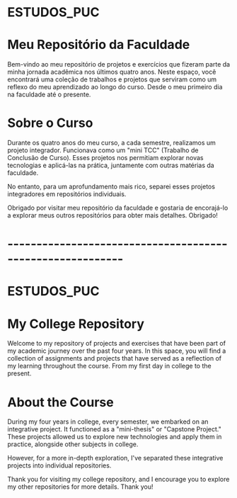 # ESTUDOS_PUC
# Meu Repositório da Faculdade
Bem-vindo ao meu repositório de projetos e exercícios que fizeram parte da minha jornada acadêmica nos últimos quatro anos. Neste espaço, você encontrará uma coleção de trabalhos e projetos que serviram como um reflexo do meu aprendizado ao longo do curso. Desde o meu primeiro dia na faculdade até o presente.

# Sobre o Curso
Durante os quatro anos do meu curso, a cada semestre, realizamos um projeto integrador. Funcionava como um "mini TCC" (Trabalho de Conclusão de Curso). Esses projetos nos permitiam explorar novas tecnologias e aplicá-las na prática, juntamente com outras matérias da faculdade.

No entanto, para um aprofundamento mais rico, separei esses projetos integradores em repositórios individuais.

Obrigado por visitar meu repositório da faculdade e gostaria de encorajá-lo a explorar meus outros repositórios para obter mais detalhes. Obrigado!


# ----------------------------------------------------------

# ESTUDOS_PUC
# My College Repository
Welcome to my repository of projects and exercises that have been part of my academic journey over the past four years. In this space, you will find a collection of assignments and projects that have served as a reflection of my learning throughout the course. From my first day in college to the present.

# About the Course
During my four years in college, every semester, we embarked on an integrative project. It functioned as a "mini-thesis" or "Capstone Project." These projects allowed us to explore new technologies and apply them in practice, alongside other subjects in college.

However, for a more in-depth exploration, I've separated these integrative projects into individual repositories.

Thank you for visiting my college repository, and I encourage you to explore my other repositories for more details. Thank you!
